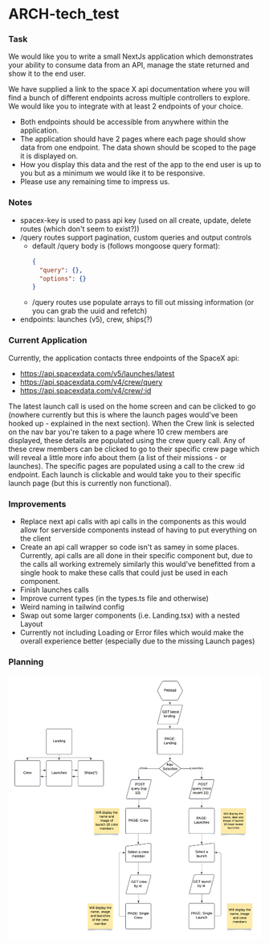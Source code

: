 # ARCH-tech_test

### Task

We would like you to write a small NextJs application which demonstrates your ability to consume
data from an API, manage the state returned and show it to the end user.

We have supplied a link to the space X api documentation where you will find a bunch of different
endpoints across multiple controllers to explore. We would like you to integrate with at least 2
endpoints of your choice.

- Both endpoints should be accessible from anywhere within the application.
- The application should have 2 pages where each page should show data from one endpoint.
  The data shown should be scoped to the page it is displayed on.
- How you display this data and the rest of the app to the end user is up to you but as a
  minimum we would like it to be responsive.
- Please use any remaining time to impress us.

### Notes

- spacex-key is used to pass api key (used on all create, update, delete routes (which don't seem to exist?))
- /query routes support pagination, custom queries and output controls
  - default /query body is (follows mongoose query format):
    ```json
    {
      "query": {},
      "options": {}
    }
    ```
  - /query routes use populate arrays to fill out missing information (or you can grab the uuid and refetch)
- endpoints: launches (v5), crew, ships(?)

### Current Application

Currently, the application contacts three endpoints of the SpaceX api:

- https://api.spacexdata.com/v5/launches/latest
- https://api.spacexdata.com/v4/crew/query
- https://api.spacexdata.com/v4/crew/:id

The latest launch call is used on the home screen and can be clicked to go (nowhere currently but this is where the launch pages would've been hooked up - explained in the next section). When the Crew link is selected on the nav bar you're taken to a page where 10 crew members are displayed, these details are populated using the crew query call. Any of these crew members can be clicked to go to their specific crew page which will reveal a little more info about them (a list of their missions - or launches). The specific pages are populated using a call to the crew :id endpoint. Each launch is clickable and would take you to their specific launch page (but this is currently non functional).

### Improvements

- Replace next api calls with api calls in the components as this would allow for serverside components instead of having to put everything on the client
- Create an api call wrapper so code isn't as samey in some places. Currently, api calls are all done in their specific component but, due to the calls all working extremely similarly this would've benefitted from a single hook to make these calls that could just be used in each component.
- Finish launches calls
- Improve current types (in the types.ts file and otherwise)
- Weird naming in tailwind config
- Swap out some larger components (i.e. Landing.tsx) with a nested Layout
- Currently not including Loading or Error files which would make the overall experience better (especially due to the missing Launch pages)

### Planning

![planning_dia](ARCH_Tech.png)
